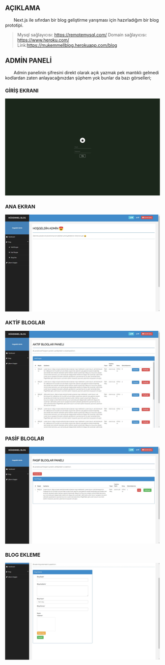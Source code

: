 ## <a name="aciklama"></a> AÇIKLAMA

&emsp;&emsp;Next.js ile sıfırdan bir blog geliştirme yarışması için hazırladığım bir blog prototipi. 
> Mysql sağlayıcısı: https://remotemysql.com/
> Domain sağlayıcısı: https://www.heroku.com/
> Link:https://mukemmellblog.herokuapp.com/blog

## <a name="adminPanel" ></a> ADMİN PANELİ

&emsp;&emsp;Admin panelinin şifresini direkt olarak açık yazmak pek mantıklı gelmedi kodlardan zaten anlayacağınızdan şüphem yok bunlar da bazı görselleri;


### GİRİŞ EKRANI

 <img src="readme-pic/login.jpg"/>

### ANA EKRAN

 <img src="readme-pic/index.jpg"/>

 ### AKTİF BLOGLAR

 <img src="readme-pic/active.jpg"/>

 ### PASİF BLOGLAR

 <img src="readme-pic/passive.jpg"/>

 ### BLOG EKLEME 

 <img src="readme-pic/add.jpg"/>
